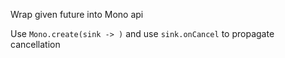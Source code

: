 Wrap given future into Mono api
   
<div class="hint">
  Use <code>Mono.create(sink -> )</code> and use <code>sink.onCancel</code> to propagate cancellation
</div>
